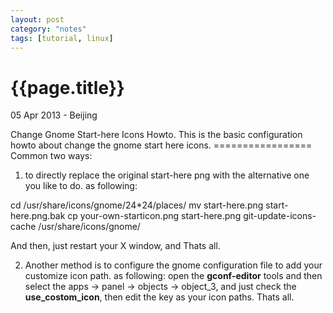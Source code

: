 ```yaml
---
layout: post
category: "notes"
tags: [tutorial, linux]
---
```

{{page.title}}
=============
<p class="meta">05 Apr 2013 - Beijing</p>
Change Gnome Start-here Icons Howto.
This is the basic configuration howto about change the gnome start here icons.
=================
Common two ways:

1. to directly replace the original start\-here png with the alternative one you like to do. as following:

cd /usr/share/icons/gnome/24\*24/places/
mv start\-here.png start\-here.png.bak
cp your\-own\-starticon.png start\-here.png
git\-update\-icons\-cache /usr/share/icons/gnome/

And then, just restart your X window, and Thats all.

2. Another method is to configure the gnome configuration file to add your customize icon path. as following:
open the **gconf\-editor** tools and then select the apps \-> panel \-> objects \-> object\_3, and just check the **use_costom\_icon**, then edit the key as your icon paths.  Thats all.
